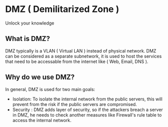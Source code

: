 # DMZ ( Demilitarized Zone )
Unlock your knowledge 

## What is DMZ?   
DMZ typically is a VLAN ( Virtual LAN ) instead of physical network. DMZ can be considered as a separate subnetwork, it is used to host the services that need to be accessable from the internet like ( Web, Email, DNS ).  
## Why do we use DMZ?   
In general, DMZ is used for two main goals:   
- Isolation: To isolate the internal network from the public servers, this will prevent from the risk if the public servers are compromised.
- Security : DMZ adds layer of security, so if the attackers breach a server in DMZ, he needs to check another measures like Firewall's rule table to access the internal network.
   

